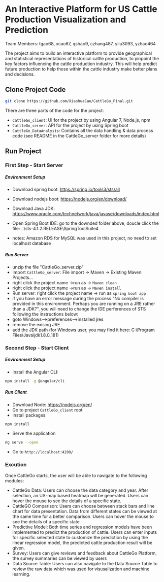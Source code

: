 # An Interactive Platform for US Cattle Production Visualization and Prediction
Team Members: tgao68, xcao67, qshao9, czhang487, yliu3093, yzhao464

The project aims to build an interactive platform to provide geographical and statistical representations of historical cattle production, to pinpoint the key factors influencing the cattle production industry. This will help predict future production to help those within the cattle industry make better plans and decisions.
## Clone Project Code
```bash
git clone https://github.com/XiaohuaCao/CattleGo_Final.git
```
There are three parts of the code for the project:
* `CattleGo_client`: UI for the project by using Angular 7, Node.js, npm
* `CattleGo_server`: API for the project by using Spring boot
* `CattleGo_DataAnalysis`: Contains all the data handling & data process code (see README in the CattleGo_server folder for more details)
## Run Project
### First Step - Start Server
#####  Environment Setup
* Download spring boot: https://spring.io/tools3/sts/all
* Download nodejs boot: https://nodejs.org/en/download/
* Download Java JDK: https://www.oracle.com/technetwork/java/javase/downloads/index.html
* Open Spring Boot IDE: go to the downded folder above, doucle click the file: ..\sts-4.1.2.RELEASE\SpringToolSuite4


* notes: Amazon RDS for MySQL was used in this project, no need to set localhost database

#####  Run Server
* unzip the file "CattleGo_server.zip"
* Import `CattleGo_server`: File import -> Maven -> Existing Maven Projects...
* right cilck the project name ->run as -> `Maven clean`
* right cilck the project name ->run as -> `Maven install`
* Run server: right cilck the project name -> run as `spring boot app`
* if you have an error message during the process "No compiler is provided in this environment. Perhaps you are running on a JRE rather than a JDK?", you will need to change the IDE perferences of STS following the instructions below:
* goto Windows-->preferences-->installed jres
* remove the exising JRE
* add the JDK path (for Windows user, you may find it here: C:\Program Files\Java\jdk1.8.0_181)
### Second Step - Start Client
##### Environment Setup
* Install the Angular CLI: 
```bash
npm install -g @angular/cli
```

#####   Run Client
* Download Node: https://nodejs.org/en/
* Go to project `CattleGo_client` root
* Install packages
 ```bash
npm install
```
* Serve the application
 ```bash
ng serve --open
```
* Go to `http://localhost:4200/`
### Excution
Once CattleGo starts, the user will be able to navigate to the following modules:
* CattleGo Data:
Users can choose the data category and year. After selection, an US-map based heatmap will be generated. Users can hover the mouse to see the details of a specific state. 
* CattleGO Comparison:
Users can choose between stack bars and line chart for data presentation. Data from different states can be viewed at the same time for a better comparison. Users can hover the mouse to see the details of a specific state. 
* Predictive Model:
Both time series and regression models have been implemented to predict the production of cattle. Users can enter inputs for specific selected state to customize the prediction by using the linear regression model, the predicted cattle production result will be given. 
* Survey:
Users can give reviews and feedback about CattleGo Platform, the survey summaries can be viewed by users
* Data Source Table:
Users can also navigate to the Data Source Table to review the raw data which was used for visusalization and machine learning.

















